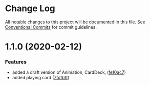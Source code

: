 # Change Log

All notable changes to this project will be documented in this file.
See [Conventional Commits](https://conventionalcommits.org) for commit guidelines.

# 1.1.0 (2020-02-12)


### Features

* added a draft version of Animation, CardDeck, ([fe10ac7](http://134.209.96.47:4873/-/web/detail/@eldo/theme/commits/fe10ac72ece2106777b13af1ebd1c35cbdcb7e12))
* added playing card ([7fdfb1f](http://134.209.96.47:4873/-/web/detail/@eldo/theme/commits/7fdfb1fba784a7284bd8f747526dba0ab7e25d62))
